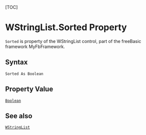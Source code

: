 [TOC]
# WStringList.Sorted Property

`Sorted` is property of the WStringList control, part of the freeBasic framework MyFbFramework.
## Syntax
```freeBasic
Sorted As Boolean
```
## Property Value
[`Boolean`]("https://www.freebasic.net/wiki/KeyPgBoolean")
## See also
[`WStringList`](WStringList.md)
